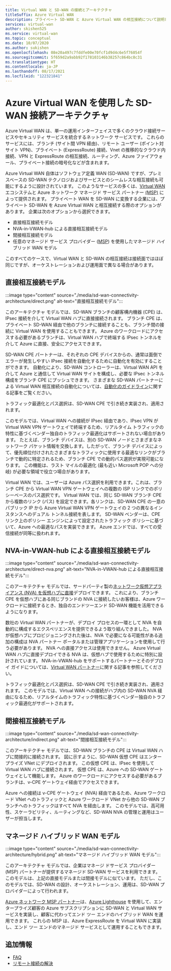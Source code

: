 ```yaml
---
title: Virtual WAN と SD-WAN の接続とアーキテクチャ
titleSuffix: Azure Virtual WAN
description: プライベート SD-WAN と Azure Virtual WAN の相互接続について説明します。
services: virtual-wan
author: skishen525
ms.service: virtual-wan
ms.topic: conceptual
ms.date: 10/07/2020
ms.author: sukishen
ms.openlocfilehash: 08e20a497c7fddfe00e70fcf1d9d4c6e5f76054f
ms.sourcegitcommit: 5f659d2a9abb92f178103146b38257c864bc8c31
ms.translationtype: HT
ms.contentlocale: ja-JP
ms.lasthandoff: 08/17/2021
ms.locfileid: "122321841"
---
```

# <a name="sd-wan-connectivity-architecture-with-azure-virtual-wan"></a>Azure Virtual WAN を使用した SD-WAN 接続アーキテクチャ

Azure Virtual WAN は、単一の運用インターフェイスで多くのクラウド接続サービスやセキュリティ サービスを統合するネットワーク サービスです。 これらのサービスには、ブランチ (サイト間 VPN 経由)、リモート ユーザー (ポイント対サイト VPN)、プライベート (ExpressRoute) 接続、Vnet の推移的なクラウド内接続、VPN と ExpressRoute の相互接続、ルーティング、Azure ファイアウォール、プライベート接続の暗号化などが含まれます。

Azure Virtual WAN 自体はソフトウェア定義 WAN (SD-WAN) ですが、プレミスベースの SD-WAN テクノロジおよびサービスとのシームレスな相互接続も可能にするように設計されています。 このようなサービスの多くは、[Virtual WAN](virtual-wan-locations-partners.md) エコシステムと Azure ネットワーク マネージド サービス パートナー [(MSP)](../networking/networking-partners-msp.md) によって提供されます。 プライベート WAN を SD-WAN に変換する企業には、プライベート SD-WAN を Azure Virtual WAN と相互接続する際のオプションがあります。 企業は次のオプションから選択できます。

* 直接相互接続モデル
* NVA-in-VWAN-hub による直接相互接続モデル
* 間接相互接続モデル
* 任意のマネージド サービス プロバイダー ([MSP](../networking/networking-partners-msp.md)) を使用したマネージド ハイブリッド WAN モデル

このすべてのケースで、Virtual WAN と SD-WAN の相互接続は接続面ではほぼ同じですが、オーケストレーションおよび運用面で異なる場合があります。

## <a name="direct-interconnect-model"></a><a name="direct"></a>直接相互接続モデル

:::image type="content" source="./media/sd-wan-connectivity-architecture/direct.png" alt-text="直接相互接続モデル":::

このアーキテクチャ モデルでは、SD-WAN ブランチの顧客構内機器 (CPE) は、IPsec 接続を介して Virtual WAN ハブに直接接続されます。 ブランチ CPE は、プライベート SD-WAN 経由で他のブランチに接続することも、ブランチ間の接続に Virtual WAN を使用することもできます。 Azure のワークロードにアクセスする必要があるブランチは、Virtual WAN ハブで終端する IPsec トンネルを介して Azure に直接、安全にアクセスできます。

SD-WAN CPE パートナーは、それぞれの CPE デバイスからの、通常は面倒でエラーが発生しやすい IPsec 接続を自動化するために自動化を有効にすることができます。 自動化により、SD-WAN コントローラーは、Virtual WAN API を介して Azure と通信して Virtual WAN サイトを構成し、必要な IPsec トンネル構成をブランチ CPE にプッシュできます。 さまざまな SD-WAN パートナーによる Virtual WAN 相互接続の自動化については、[自動化のガイドライン](virtual-wan-configure-automation-providers.md)に関する記事をご覧ください。

トラフィック最適化とパス選択は、SD-WAN CPE で引き続き実装され、適用されます。 

このモデルでは、Virtual WAN への接続が IPsec 経由であり、IPsec VPN が Virtual WAN VPN ゲートウェイで終端するため、リアルタイム トラフィックの特性に基づくベンダー独自のトラフィック最適化はサポートされない場合があります。 たとえば、ブランチ デバイスは、別の SD-WAN ノードとさまざまなネットワーク パケット情報を交換します。したがって、ブランチ デバイスによって、優先順位付けされたさまざまなトラフィックに使用する最適なリンクがブランチで動的に特定されるため、ブランチ CPE での動的パス選択が実現可能になります。 この機能は、ラスト マイルの最適化 (最も近い Microsoft POP への分岐) が必要な領域で役立つ場合があります。

Virtual WAN では、ユーザーは Azure パス選択を利用できます。これは、ブランチ CPE から Virtual WAN VPN ゲートウェイへの複数の ISP リンクでのポリシーベースのパス選択です。 Virtual WAN では、同じ SD-WAN ブランチ CPE から複数のリンク (パス) を設定できます。各リンクは、SD-WAN CPE の一意のパブリック IP から Azure Virtual WAN VPN ゲートウェイの 2 つの異なるインスタンスへのデュアル トンネル接続を表します。 SD-WAN ベンダーは、CPE リンク上のポリシー エンジンによって設定されたトラフィック ポリシーに基づいて、Azure への最適なパスを実装できます。 Azure エンドでは、すべての受信接続が同等に扱われます。

## <a name="direct-interconnect-model-with-nva-in-vwan-hub"></a><a name="direct-nva"></a>NVA-in-VWAN-hub による直接相互接続モデル

:::image type="content" source="./media/sd-wan-connectivity-architecture/direct-nva.png" alt-text="NVA-in-VWAN-hub による直接相互接続モデル":::

このアーキテクチャ モデルでは、サードパーティ製の[ネットワーク仮想アプライアンス (NVA) を仮想ハブに直接](./about-nva-hub.md)デプロイできます。 これにより、ブランチ CPE を仮想ハブにある同じブランドの NVA に接続したいお客様は、Azure ワークロードに接続するとき、独自のエンドツーエンド SD-WAN 機能を活用できるようになります。 

数社の Virtual WAN パートナーが、デプロイ プロセスの一環として NVA を自動的に構成するエクスペリエンスを提供できるよう取り組んできました。 NVA が仮想ハブにプロビジョニングされた後は、NVA で必要になる可能性がある追加の構成は NVA パートナー ポータルまたは管理アプリケーションを使用して行う必要があります。 NVA への直接アクセスは使用できません。 Azure Virtual WAN ハブに直接デプロイできる NVA は、仮想ハブで使用するために特別に設計されています。 NVA-in-VWAN-hub をサポートするパートナーとそのデプロイ ガイドについては、[Virtual WAN パートナー](virtual-wan-locations-partners.md#partners-with-integrated-virtual-hub-offerings)に関する記事を参照してください。

トラフィック最適化とパス選択は、SD-WAN CPE で引き続き実装され、適用されます。
このモデルでは、Virtual WAN への接続がハブ内の SD-WAN NVA 経由になるため、リアルタイムのトラフィック特性に基づくベンダー独自のトラフィック最適化がサポートされます。

## <a name="indirect-interconnect-model"></a><a name="indirect"></a>間接相互接続モデル

:::image type="content" source="./media/sd-wan-connectivity-architecture/indirect.png" alt-text="間接相互接続モデル":::

このアーキテクチャ モデルでは、SD-WAN ブランチの CPE は Virtual WAN ハブに間接的に接続されます。 図に示すように、SD-WAN 仮想 CPE はエンタープライズ VNet にデプロイされます。 この仮想 CPE は、IPsec を使用して Virtual WAN ハブに接続されます。 仮想 CPE は、Azure への SD-WAN ゲートウェイとして機能します。 Azure のワークロードにアクセスする必要があるブランチは、v-CPE ゲートウェイ経由でアクセスできます。

Azure への接続は v-CPE ゲートウェイ (NVA) 経由であるため、Azure ワークロード VNet へのトラフィックと Azure ワークロード VNet から他の SD-WAN ブランチへのトラフィックはすべて NVA を経由します。 このモデルでは、高可用性、スケーラビリティ、ルーティングなど、SD-WAN NVA の管理と運用はユーザーが担当します。
  
## <a name="managed-hybrid-wan-model"></a><a name="hybrid"></a>マネージド ハイブリッド WAN モデル

:::image type="content" source="./media/sd-wan-connectivity-architecture/hybrid.png" alt-text="マネージド ハイブリッド WAN モデル":::

このアーキテクチャ モデルでは、企業はマネージ ドサービス プロバイダー (MSP) パートナーが提供するマネージド SD-WAN サービスを利用できます。 このモデルは、上記の直接モデルまたは間接モデルに似ています。 ただし、このモデルでは、SD-WAN の設計、オーケストレーション、運用は、SD-WAN プロバイダーによって行われます。

[Azure ネットワーク MSP パートナー](../networking/networking-partners-msp.md)は、[Azure Lighthouse](https://azure.microsoft.com/services/azure-lighthouse/) を使用して、エンタープライズ顧客の Azure サブスクリプションに SD-WAN と Virtual WAN サービスを実装し、顧客に代わってエンド ツー エンドのハイブリッド WAN を運用できます。 これらの MSP は、Azure ExpressRoute を Virtual WAN に実装し、エンド ツー エンドのマネージド サービスとして運用することもできます。

## <a name="additional-information"></a>追加情報

* [FAQ](virtual-wan-faq.md)
* [リモート接続の解決](work-remotely-support.md)